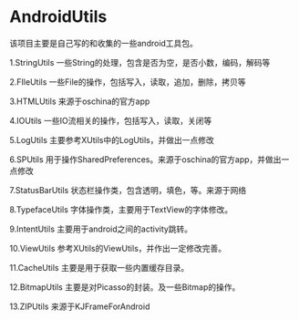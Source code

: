 # AndroidUtils

该项目主要是自己写的和收集的一些android工具包。

1.StringUtils 一些String的处理，包含是否为空，是否小数，编码，解码等

2.FIleUtils 一些File的操作，包括写入，读取，追加，删除，拷贝等

3.HTMLUtils 来源于oschina的官方app

4.IOUtils 一些IO流相关的操作，包括写入，读取，关闭等

5.LogUtils 主要参考XUtils中的LogUtils，并做出一点修改

6.SPUtils 用于操作SharedPreferences。来源于oschina的官方app，并做出一点修改

7.StatusBarUtils 状态栏操作类，包含透明，填色，等。来源于网络

8.TypefaceUtils 字体操作类，主要用于TextView的字体修改。

9.IntentUtils 主要用于android之间的activity跳转。

10.ViewUtils 参考XUtils的ViewUtils，并作出一定修改完善。

11.CacheUtils 主要是用于获取一些内置缓存目录。

12.BitmapUtils 主要是对Picasso的封装。及一些Bitmap的操作。

13.ZIPUtils 来源于KJFrameForAndroid

